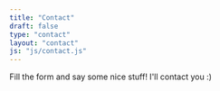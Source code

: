 ```yaml
---
title: "Contact"
draft: false
type: "contact"
layout: "contact"
js: "js/contact.js"
---
```


Fill the form and say some nice stuff! I'll contact you :)